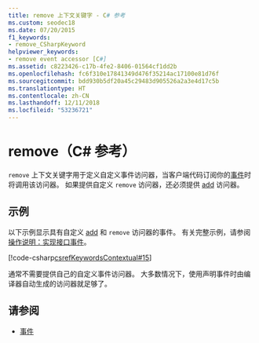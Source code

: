 ```yaml
---
title: remove 上下文关键字 - C# 参考
ms.custom: seodec18
ms.date: 07/20/2015
f1_keywords:
- remove_CSharpKeyword
helpviewer_keywords:
- remove event accessor [C#]
ms.assetid: c8223426-c17b-4fe2-8406-01564cf1dd2b
ms.openlocfilehash: fc6f310e17841349d476f35214ac17100e81d76f
ms.sourcegitcommit: bdd930b5df20a45c29483d905526a2a3e4d17c5b
ms.translationtype: HT
ms.contentlocale: zh-CN
ms.lasthandoff: 12/11/2018
ms.locfileid: "53236721"
---
```

# <a name="remove-c-reference"></a>remove（C# 参考）

`remove` 上下文关键字用于定义自定义事件访问器，当客户端代码订阅你的[事件](event.md)时将调用该访问器。 如果提供自定义 `remove` 访问器，还必须提供 [add](add.md) 访问器。

## <a name="example"></a>示例

以下示例显示具有自定义 [add](add.md) 和 `remove` 访问器的事件。 有关完整示例，请参阅[操作说明：实现接口事件](../../programming-guide/events/how-to-implement-interface-events.md)。

 [!code-csharp[csrefKeywordsContextual#15](~/samples/snippets/csharp/VS_Snippets_VBCSharp/csrefKeywordsContextual/CS/csrefKeywordsContextual.cs#15)]

通常不需要提供自己的自定义事件访问器。 大多数情况下，使用声明事件时由编译器自动生成的访问器就足够了。

## <a name="see-also"></a>请参阅

- [事件](../../programming-guide/events/index.md)